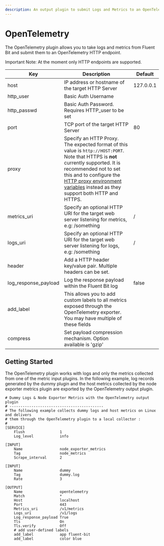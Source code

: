 ```yaml
---
description: An output plugin to submit Logs and Metrics to an OpenTelemetry endpoint
---
```


# OpenTelemetry

The OpenTelemetry plugin allows you to take logs and metrics from Fluent Bit and submit them to an OpenTelemetry HTTP endpoint.

Important Note: At the moment only HTTP endpoints are supported.

| Key                  | Description                                                  | Default   |
| -------------------- | ------------------------------------------------------------ | --------- |
| host                 | IP address or hostname of the target HTTP Server             | 127.0.0.1 |
| http_user            | Basic Auth Username                                          |           |
| http_passwd          | Basic Auth Password. Requires HTTP_user to be set            |           |
| port                 | TCP port of the target HTTP Server                           | 80        |
| proxy                | Specify an HTTP Proxy. The expected format of this value is `http://HOST:PORT`. Note that HTTPS is **not** currently supported. It is recommended not to set this and to configure the [HTTP proxy environment variables](https://docs.fluentbit.io/manual/administration/http-proxy) instead as they support both HTTP and HTTPS. |           |
| metrics_uri                  | Specify an optional HTTP URI for the target web server listening for metrics, e.g: /something | /         |
| logs_uri                  | Specify an optional HTTP URI for the target web server listening for logs, e.g: /something | /         |
| header               | Add a HTTP header key/value pair. Multiple headers can be set. |           |
| log_response_payload | Log the response payload within the Fluent Bit log           | false     |
| add_label            | This allows you to add custom labels to all metrics exposed through the OpenTelemetry exporter. You may have multiple of these fields |           |
| compress            | Set payload compression mechanism. Option available is 'gzip' |           |

## Getting Started

The OpenTelemetry plugin works with logs and only the metrics collected from one of the metric input plugins. In the following example, log records generated by the dummy plugin and the host metrics collected by the node exporter metrics plugin are exported by the OpenTelemetry output plugin. 

```
# Dummy Logs & Node Exporter Metrics with the OpenTelemetry output plugin
# -------------------------------------------
# The following example collects dummy logs and host metrics on Linux and delivers
# them through the OpenTelemetry plugin to a local collector :
#
[SERVICE]
    Flush                1
    Log_level            info

[INPUT]
    Name                 node_exporter_metrics
    Tag                  node_metrics
    Scrape_interval      2

[INPUT]
    Name                 dummy
    Tag                  dummy.log
    Rate                 3

[OUTPUT]
    Name                 opentelemetry
    Match                *
    Host                 localhost
    Port                 443
    Metrics_uri          /v1/metrics
    Logs_uri             /v1/logs
    Log_response_payload True
    Tls                  On
    Tls.verify           Off
    # add user-defined labels
    add_label            app fluent-bit
    add_label            color blue
```
